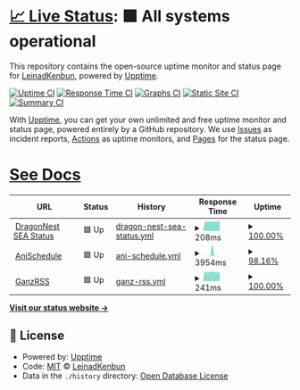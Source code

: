 # [📈 Live Status](https://LeinadKenbun.github.io/GanzPinger/): <!--live status--> **🟩 All systems operational**

This repository contains the open-source uptime monitor and status page for [LeinadKenbun](https://demo.upptime.js.org), powered by [Upptime](https://github.com/upptime/upptime).

[![Uptime CI](https://github.com/LeinadKenbun/GanzPinger/workflows/Uptime%20CI/badge.svg)](https://github.com/LeinadKenbun/GanzPinger/actions?query=workflow%3A%22Uptime+CI%22)
[![Response Time CI](https://github.com/LeinadKenbun/GanzPinger/workflows/Response%20Time%20CI/badge.svg)](https://github.com/LeinadKenbun/GanzPinger/actions?query=workflow%3A%22Response+Time+CI%22)
[![Graphs CI](https://github.com/LeinadKenbun/GanzPinger/workflows/Graphs%20CI/badge.svg)](https://github.com/LeinadKenbun/GanzPinger/actions?query=workflow%3A%22Graphs+CI%22)
[![Static Site CI](https://github.com/LeinadKenbun/GanzPinger/workflows/Static%20Site%20CI/badge.svg)](https://github.com/LeinadKenbun/GanzPinger/actions?query=workflow%3A%22Static+Site+CI%22)
[![Summary CI](https://github.com/LeinadKenbun/GanzPinger/workflows/Summary%20CI/badge.svg)](https://github.com/LeinadKenbun/GanzPinger/actions?query=workflow%3A%22Summary+CI%22)

With [Upptime](https://upptime.js.org), you can get your own unlimited and free uptime monitor and status page, powered entirely by a GitHub repository. We use [Issues](https://github.com/LeinadKenbun/GanzPinger/issues) as incident reports, [Actions](https://github.com/LeinadKenbun/GanzPinger/actions) as uptime monitors, and [Pages](https://demo.upptime.js.org) for the status page.

# [See Docs](https://upptime.js.org/docs/)

<!--start: status pages-->
<!-- This summary is generated by Upptime (https://github.com/upptime/upptime) -->
<!-- Do not edit this manually, your changes will be overwritten -->
<!-- prettier-ignore -->
| URL | Status | History | Response Time | Uptime |
| --- | ------ | ------- | ------------- | ------ |
| <img alt="" src="https://favicons.githubusercontent.com/null" height="13"> [DragonNest SEA Status](52.230.66.176) | 🟩 Up | [dragon-nest-sea-status.yml](https://github.com/LeinadKenbun/GanzPinger/commits/HEAD/history/dragon-nest-sea-status.yml) | <details><summary><img alt="Response time graph" src="./graphs/dragon-nest-sea-status/response-time-week.png" height="20"> 208ms</summary><br><a href="https://LeinadKenbun.github.io/GanzPinger/history/dragon-nest-sea-status"><img alt="Response time 202" src="https://img.shields.io/endpoint?url=https%3A%2F%2Fraw.githubusercontent.com%2FLeinadKenbun%2FGanzPinger%2FHEAD%2Fapi%2Fdragon-nest-sea-status%2Fresponse-time.json"></a><br><a href="https://LeinadKenbun.github.io/GanzPinger/history/dragon-nest-sea-status"><img alt="24-hour response time 211" src="https://img.shields.io/endpoint?url=https%3A%2F%2Fraw.githubusercontent.com%2FLeinadKenbun%2FGanzPinger%2FHEAD%2Fapi%2Fdragon-nest-sea-status%2Fresponse-time-day.json"></a><br><a href="https://LeinadKenbun.github.io/GanzPinger/history/dragon-nest-sea-status"><img alt="7-day response time 208" src="https://img.shields.io/endpoint?url=https%3A%2F%2Fraw.githubusercontent.com%2FLeinadKenbun%2FGanzPinger%2FHEAD%2Fapi%2Fdragon-nest-sea-status%2Fresponse-time-week.json"></a><br><a href="https://LeinadKenbun.github.io/GanzPinger/history/dragon-nest-sea-status"><img alt="30-day response time 202" src="https://img.shields.io/endpoint?url=https%3A%2F%2Fraw.githubusercontent.com%2FLeinadKenbun%2FGanzPinger%2FHEAD%2Fapi%2Fdragon-nest-sea-status%2Fresponse-time-month.json"></a><br><a href="https://LeinadKenbun.github.io/GanzPinger/history/dragon-nest-sea-status"><img alt="1-year response time 202" src="https://img.shields.io/endpoint?url=https%3A%2F%2Fraw.githubusercontent.com%2FLeinadKenbun%2FGanzPinger%2FHEAD%2Fapi%2Fdragon-nest-sea-status%2Fresponse-time-year.json"></a></details> | <details><summary><a href="https://LeinadKenbun.github.io/GanzPinger/history/dragon-nest-sea-status">100.00%</a></summary><a href="https://LeinadKenbun.github.io/GanzPinger/history/dragon-nest-sea-status"><img alt="All-time uptime 100.00%" src="https://img.shields.io/endpoint?url=https%3A%2F%2Fraw.githubusercontent.com%2FLeinadKenbun%2FGanzPinger%2FHEAD%2Fapi%2Fdragon-nest-sea-status%2Fuptime.json"></a><br><a href="https://LeinadKenbun.github.io/GanzPinger/history/dragon-nest-sea-status"><img alt="24-hour uptime 100.00%" src="https://img.shields.io/endpoint?url=https%3A%2F%2Fraw.githubusercontent.com%2FLeinadKenbun%2FGanzPinger%2FHEAD%2Fapi%2Fdragon-nest-sea-status%2Fuptime-day.json"></a><br><a href="https://LeinadKenbun.github.io/GanzPinger/history/dragon-nest-sea-status"><img alt="7-day uptime 100.00%" src="https://img.shields.io/endpoint?url=https%3A%2F%2Fraw.githubusercontent.com%2FLeinadKenbun%2FGanzPinger%2FHEAD%2Fapi%2Fdragon-nest-sea-status%2Fuptime-week.json"></a><br><a href="https://LeinadKenbun.github.io/GanzPinger/history/dragon-nest-sea-status"><img alt="30-day uptime 100.00%" src="https://img.shields.io/endpoint?url=https%3A%2F%2Fraw.githubusercontent.com%2FLeinadKenbun%2FGanzPinger%2FHEAD%2Fapi%2Fdragon-nest-sea-status%2Fuptime-month.json"></a><br><a href="https://LeinadKenbun.github.io/GanzPinger/history/dragon-nest-sea-status"><img alt="1-year uptime 100.00%" src="https://img.shields.io/endpoint?url=https%3A%2F%2Fraw.githubusercontent.com%2FLeinadKenbun%2FGanzPinger%2FHEAD%2Fapi%2Fdragon-nest-sea-status%2Fuptime-year.json"></a></details>
| <img alt="" src="https://favicons.githubusercontent.com/anischedule.ganzbot.repl.co" height="13"> [AniSchedule](https://AniSchedule.ganzbot.repl.co) | 🟩 Up | [ani-schedule.yml](https://github.com/LeinadKenbun/GanzPinger/commits/HEAD/history/ani-schedule.yml) | <details><summary><img alt="Response time graph" src="./graphs/ani-schedule/response-time-week.png" height="20"> 3954ms</summary><br><a href="https://LeinadKenbun.github.io/GanzPinger/history/ani-schedule"><img alt="Response time 2718" src="https://img.shields.io/endpoint?url=https%3A%2F%2Fraw.githubusercontent.com%2FLeinadKenbun%2FGanzPinger%2FHEAD%2Fapi%2Fani-schedule%2Fresponse-time.json"></a><br><a href="https://LeinadKenbun.github.io/GanzPinger/history/ani-schedule"><img alt="24-hour response time 183" src="https://img.shields.io/endpoint?url=https%3A%2F%2Fraw.githubusercontent.com%2FLeinadKenbun%2FGanzPinger%2FHEAD%2Fapi%2Fani-schedule%2Fresponse-time-day.json"></a><br><a href="https://LeinadKenbun.github.io/GanzPinger/history/ani-schedule"><img alt="7-day response time 3954" src="https://img.shields.io/endpoint?url=https%3A%2F%2Fraw.githubusercontent.com%2FLeinadKenbun%2FGanzPinger%2FHEAD%2Fapi%2Fani-schedule%2Fresponse-time-week.json"></a><br><a href="https://LeinadKenbun.github.io/GanzPinger/history/ani-schedule"><img alt="30-day response time 2718" src="https://img.shields.io/endpoint?url=https%3A%2F%2Fraw.githubusercontent.com%2FLeinadKenbun%2FGanzPinger%2FHEAD%2Fapi%2Fani-schedule%2Fresponse-time-month.json"></a><br><a href="https://LeinadKenbun.github.io/GanzPinger/history/ani-schedule"><img alt="1-year response time 2718" src="https://img.shields.io/endpoint?url=https%3A%2F%2Fraw.githubusercontent.com%2FLeinadKenbun%2FGanzPinger%2FHEAD%2Fapi%2Fani-schedule%2Fresponse-time-year.json"></a></details> | <details><summary><a href="https://LeinadKenbun.github.io/GanzPinger/history/ani-schedule">98.16%</a></summary><a href="https://LeinadKenbun.github.io/GanzPinger/history/ani-schedule"><img alt="All-time uptime 98.80%" src="https://img.shields.io/endpoint?url=https%3A%2F%2Fraw.githubusercontent.com%2FLeinadKenbun%2FGanzPinger%2FHEAD%2Fapi%2Fani-schedule%2Fuptime.json"></a><br><a href="https://LeinadKenbun.github.io/GanzPinger/history/ani-schedule"><img alt="24-hour uptime 93.69%" src="https://img.shields.io/endpoint?url=https%3A%2F%2Fraw.githubusercontent.com%2FLeinadKenbun%2FGanzPinger%2FHEAD%2Fapi%2Fani-schedule%2Fuptime-day.json"></a><br><a href="https://LeinadKenbun.github.io/GanzPinger/history/ani-schedule"><img alt="7-day uptime 98.16%" src="https://img.shields.io/endpoint?url=https%3A%2F%2Fraw.githubusercontent.com%2FLeinadKenbun%2FGanzPinger%2FHEAD%2Fapi%2Fani-schedule%2Fuptime-week.json"></a><br><a href="https://LeinadKenbun.github.io/GanzPinger/history/ani-schedule"><img alt="30-day uptime 98.80%" src="https://img.shields.io/endpoint?url=https%3A%2F%2Fraw.githubusercontent.com%2FLeinadKenbun%2FGanzPinger%2FHEAD%2Fapi%2Fani-schedule%2Fuptime-month.json"></a><br><a href="https://LeinadKenbun.github.io/GanzPinger/history/ani-schedule"><img alt="1-year uptime 98.80%" src="https://img.shields.io/endpoint?url=https%3A%2F%2Fraw.githubusercontent.com%2FLeinadKenbun%2FGanzPinger%2FHEAD%2Fapi%2Fani-schedule%2Fuptime-year.json"></a></details>
| <img alt="" src="https://favicons.githubusercontent.com/ganzbot.up.railway.app" height="13"> [GanzRSS](https://ganzbot.up.railway.app/) | 🟩 Up | [ganz-rss.yml](https://github.com/LeinadKenbun/GanzPinger/commits/HEAD/history/ganz-rss.yml) | <details><summary><img alt="Response time graph" src="./graphs/ganz-rss/response-time-week.png" height="20"> 241ms</summary><br><a href="https://LeinadKenbun.github.io/GanzPinger/history/ganz-rss"><img alt="Response time 243" src="https://img.shields.io/endpoint?url=https%3A%2F%2Fraw.githubusercontent.com%2FLeinadKenbun%2FGanzPinger%2FHEAD%2Fapi%2Fganz-rss%2Fresponse-time.json"></a><br><a href="https://LeinadKenbun.github.io/GanzPinger/history/ganz-rss"><img alt="24-hour response time 241" src="https://img.shields.io/endpoint?url=https%3A%2F%2Fraw.githubusercontent.com%2FLeinadKenbun%2FGanzPinger%2FHEAD%2Fapi%2Fganz-rss%2Fresponse-time-day.json"></a><br><a href="https://LeinadKenbun.github.io/GanzPinger/history/ganz-rss"><img alt="7-day response time 241" src="https://img.shields.io/endpoint?url=https%3A%2F%2Fraw.githubusercontent.com%2FLeinadKenbun%2FGanzPinger%2FHEAD%2Fapi%2Fganz-rss%2Fresponse-time-week.json"></a><br><a href="https://LeinadKenbun.github.io/GanzPinger/history/ganz-rss"><img alt="30-day response time 243" src="https://img.shields.io/endpoint?url=https%3A%2F%2Fraw.githubusercontent.com%2FLeinadKenbun%2FGanzPinger%2FHEAD%2Fapi%2Fganz-rss%2Fresponse-time-month.json"></a><br><a href="https://LeinadKenbun.github.io/GanzPinger/history/ganz-rss"><img alt="1-year response time 243" src="https://img.shields.io/endpoint?url=https%3A%2F%2Fraw.githubusercontent.com%2FLeinadKenbun%2FGanzPinger%2FHEAD%2Fapi%2Fganz-rss%2Fresponse-time-year.json"></a></details> | <details><summary><a href="https://LeinadKenbun.github.io/GanzPinger/history/ganz-rss">100.00%</a></summary><a href="https://LeinadKenbun.github.io/GanzPinger/history/ganz-rss"><img alt="All-time uptime 99.42%" src="https://img.shields.io/endpoint?url=https%3A%2F%2Fraw.githubusercontent.com%2FLeinadKenbun%2FGanzPinger%2FHEAD%2Fapi%2Fganz-rss%2Fuptime.json"></a><br><a href="https://LeinadKenbun.github.io/GanzPinger/history/ganz-rss"><img alt="24-hour uptime 100.00%" src="https://img.shields.io/endpoint?url=https%3A%2F%2Fraw.githubusercontent.com%2FLeinadKenbun%2FGanzPinger%2FHEAD%2Fapi%2Fganz-rss%2Fuptime-day.json"></a><br><a href="https://LeinadKenbun.github.io/GanzPinger/history/ganz-rss"><img alt="7-day uptime 100.00%" src="https://img.shields.io/endpoint?url=https%3A%2F%2Fraw.githubusercontent.com%2FLeinadKenbun%2FGanzPinger%2FHEAD%2Fapi%2Fganz-rss%2Fuptime-week.json"></a><br><a href="https://LeinadKenbun.github.io/GanzPinger/history/ganz-rss"><img alt="30-day uptime 99.42%" src="https://img.shields.io/endpoint?url=https%3A%2F%2Fraw.githubusercontent.com%2FLeinadKenbun%2FGanzPinger%2FHEAD%2Fapi%2Fganz-rss%2Fuptime-month.json"></a><br><a href="https://LeinadKenbun.github.io/GanzPinger/history/ganz-rss"><img alt="1-year uptime 99.42%" src="https://img.shields.io/endpoint?url=https%3A%2F%2Fraw.githubusercontent.com%2FLeinadKenbun%2FGanzPinger%2FHEAD%2Fapi%2Fganz-rss%2Fuptime-year.json"></a></details>

<!--end: status pages-->

[**Visit our status website →**](https://LeinadKenbun.github.io/GanzPinger/)

## 📄 License

- Powered by: [Upptime](https://github.com/upptime/upptime)
- Code: [MIT](./LICENSE) © [LeinadKenbun](https://demo.upptime.js.org)
- Data in the `./history` directory: [Open Database License](https://opendatacommons.org/licenses/odbl/1-0/)
